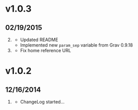 # v1.0.3
## 02/19/2015

2. [](#improved)
	* Updated README
    * Implemented new `param_sep` variable from Grav 0.9.18
3. [](#bugfix)
    * Fix home reference URL  

# v1.0.2
## 12/16/2014

1. [](#new)
    * ChangeLog started...
